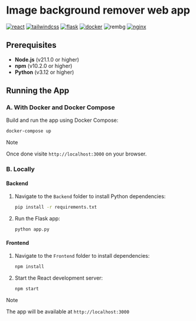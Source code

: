 # Image background remover web app
[![react](https://img.shields.io/badge/REACT_JS-61DAFB?style=for-the-badge&logo=react&logoColor=white)](https://reactjs.org/)
[![tailwindcss](https://img.shields.io/badge/TAILWIND_CSS-38B2AC?style=for-the-badge&logo=tailwind-css&logoColor=white)](https://tailwindcss.com/)
[![flask](https://img.shields.io/badge/FLASK-000000?style=for-the-badge&logo=flask&logoColor=white)](https://flask.palletsprojects.com/)
[![docker](https://img.shields.io/badge/DOCKER-blue?style=for-the-badge&logo=docker&logoColor=white)](https://docs.docker.com/)
![rembg](https://img.shields.io/badge/REMBG-FF5733?style=for-the-badge&logo=python&logoColor=white)
[![nginx](https://img.shields.io/badge/NGINX-009639?style=for-the-badge&logo=nginx&logoColor=white)](https://nginx.org/)

## Prerequisites

- **Node.js** (v21.1.0 or higher)
- **npm** (v10.2.0 or higher)
- **Python** (v3.12 or higher)

## Running the App

### A. With Docker and Docker Compose

Build and run the app using Docker Compose:

```bash
docker-compose up
```
> [!NOTE]
> Once done visite `http://localhost:3000` on your browser.
### B. Locally

#### Backend
1. Navigate to the `Backend` folder to install Python dependencies:

    ```bash
    pip install -r requirements.txt
    ```

2. Run the Flask app:

    ```bash
    python app.py
    ```
   
#### Frontend

1. Navigate to the `Frontend` folder to install dependencies:

   ```bash
   npm install
    ```
   
2. Start the React development server:

    ```bash
    npm start
    ```
   
> [!NOTE]
> The app will be available at `http://localhost:3000`
